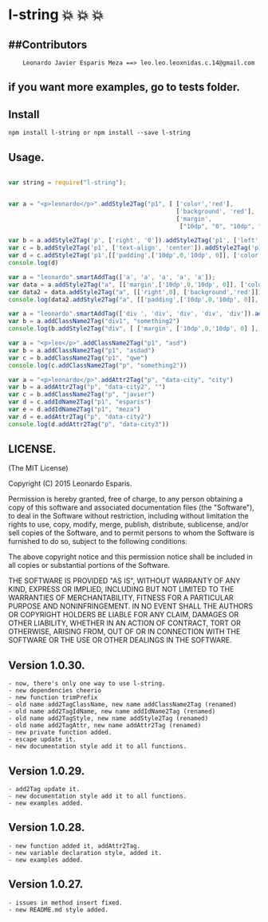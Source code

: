 **l-string** :boom: :boom: :boom:
============


##Contributors
-------------

```
	Leonardo Javier Esparis Meza ==> leo.leo.leoxnidas.c.14@gmail.com
```

if you want more examples, go to tests folder.
----------------------------------------------

Install
-------
```npm install l-string or npm install --save l-string ```

Usage.
------

```javascript

var string = require("l-string");


var a = "<p>leonardo</p>".addStyle2Tag("p1", [ ['color','red'], 
											   ['background', 'red'], 
											   ['margin', 
											    ["10dp", "0", "10dp", "0"]]])

var b = a.addStyle2Tag('p', ['right', '0']).addStyle2Tag('p1', ['left', '0'])
var c = b.addStyle2Tag('p1', ['text-align', 'center']).addStyle2Tag('p1', ['padding', [0,0,0,0]])
var d = c.addStyle2Tag('p1',[['padding',['10dp',0,'10dp', 0]], ['color','red']]
console.log(d)

var a = "leonardo".smartAddTag(['a', 'a', 'a', 'a', 'a']);
var data = a.addStyle2Tag("a", [['margin',['10dp',0,'10dp', 0]], ['color','red']])
var data2 = data.addStyle2Tag("a", [['right',0], ['background','red']])
console.log(data2.addStyle2Tag("a", [['padding',['10dp',0,'10dp', 0]], ['color','red']]))

var a = "leonardo".smartAddTag(['div ', 'div', 'div', 'div', 'div']).addIdName2Tag("div", "something")
var b = a.addClassName2Tag("div1", "something2")
console.log(b.addStyle2Tag("div", [ ['margin', ['10dp',0,'10dp', 0] ], ['color','red'] ]))

var a = "<p>leo</p>".addClassName2Tag("p1", "asd")
var b = a.addClassName2Tag("p1", "asdad")
var c = b.addClassName2Tag("p1", "qwe")
console.log(c.addClassName2Tag("p", "something2"))

var a = "<p>leonardo</p>".addAttr2Tag("p", "data-city", "city")
var b = a.addAttr2Tag("p", "data-city2", "")
var c = b.addClassName2Tag("p", "javier")
var d = c.addIdName2Tag("p1", "esparis")
var e = d.addIdName2Tag("p1", "meza")
var d = e.addAttr2Tag("p", "data-city2")
console.log(d.addAttr2Tag("p", "data-city3"))
```

LICENSE.
--------

(The MIT License)

Copyright (C) 2015 Leonardo Esparis.

Permission is hereby granted, free of charge, to any person obtaining a copy
of this software and associated documentation files (the "Software"), to deal
in the Software without restriction, including without limitation the rights
to use, copy, modify, merge, publish, distribute, sublicense, and/or sell
copies of the Software, and to permit persons to whom the Software is
furnished to do so, subject to the following conditions:

The above copyright notice and this permission notice shall be included in
all copies or substantial portions of the Software.

THE SOFTWARE IS PROVIDED "AS IS", WITHOUT WARRANTY OF ANY KIND, EXPRESS OR
IMPLIED, INCLUDING BUT NOT LIMITED TO THE WARRANTIES OF MERCHANTABILITY,
FITNESS FOR A PARTICULAR PURPOSE AND NONINFRINGEMENT. IN NO EVENT SHALL THE
AUTHORS OR COPYRIGHT HOLDERS BE LIABLE FOR ANY CLAIM, DAMAGES OR OTHER
LIABILITY, WHETHER IN AN ACTION OF CONTRACT, TORT OR OTHERWISE, ARISING FROM,
OUT OF OR IN CONNECTION WITH THE SOFTWARE OR THE USE OR OTHER DEALINGS IN THE
SOFTWARE.


Version 1.0.30.
---------------
	- now, there's only one way to use l-string.
	- new dependencies cheerio
	- new function trimPrefix
	- old name add2TagClassName, new name addClassName2Tag (renamed)
	- old name add2TagIdName, new name addIdName2Tag (renamed)
	- old name add2TagStyle, new name addStyle2Tag (renamed)
	- old name add2TagAttr, new name addAttr2Tag (renamed)
	- new private function added.
	- escape update it.
	- new documentation style add it to all functions.

Version 1.0.29.
---------------
	- add2Tag update it.
	- new documentation style add it to all functions.
	- new examples added. 

Version 1.0.28.
---------------
	- new function added it, addAttr2Tag.
	- new variable declaration style, added it. 
	- new examples added. 

Version 1.0.27.
---------------
	- issues in method insert fixed.
	- new README.md style added.